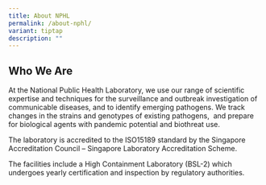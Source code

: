 ```yaml
---
title: About NPHL
permalink: /about-nphl/
variant: tiptap
description: ""
---
```

<h2>Who We Are</h2>
<p>At the National Public Health Laboratory, we use our range of scientific
expertise and techniques for the surveillance and outbreak investigation
of communicable diseases, and to identify emerging pathogens. We track
changes in the strains and genotypes of existing pathogens,&nbsp; and prepare
for biological agents with pandemic potential and biothreat use.</p>
<p>The laboratory is accredited to the ISO15189 standard by the Singapore
Accreditation Council – Singapore Laboratory Accreditation Scheme.</p>
<p>The facilities include a High Containment Laboratory (BSL-2) which undergoes
yearly certification and inspection by regulatory authorities.</p>
<p>
<br>
</p>